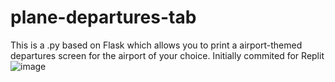 # plane-departures-tab
This is a .py based on Flask which allows you to print a airport-themed departures screen for the airport of your choice. Initially commited for Replit
![image](https://user-images.githubusercontent.com/102476446/201657298-4aa35da9-5eef-4476-a6d1-8b37fa0793b5.png)

